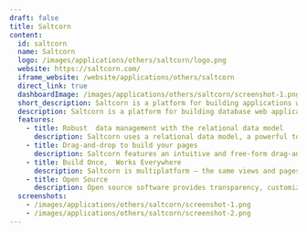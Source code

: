 ```yaml
---
draft: false
title: Saltcorn
content:
  id: saltcorn
  name: Saltcorn
  logo: /images/applications/others/saltcorn/logo.png
  website: https://saltcorn.com/
  iframe_website: /website/applications/others/saltcorn
  direct_link: true
  dashboardImage: /images/applications/others/saltcorn/screenshot-1.png
  short_description: Saltcorn is a platform for building applications without writing code.
  description: Saltcorn is a platform for building database web applications without writing a single line of code. Use the intuitive point-and-click, drag-and-drop user interface to build your whole application.
  features:
    - title: Robust  data management with the relational data model
      description: Saltcorn uses a relational data model, a powerful tool for organizing and managing databases. Its key strengths are its ability to represent complex relationships between different pieces of data using tables and foreign keys while ensuring a high degree of data integrity.
    - title: Drag-and-drop to build your pages
      description: Saltcorn features an intuitive and free-form drag-and-drop builder for your pages and data views. Get the layout you want by dropping elements to the canvas and customise the layout properties of each element.
    - title: Build Once,  Works Everywhere
      description: Saltcorn is multiplatform — the same views and pages can be shown on any device platform
    - title: Open Source
      description: Open source software provides transparency, customization and community-driven development.
  screenshots:
    - /images/applications/others/saltcorn/screenshot-1.png
    - /images/applications/others/saltcorn/screenshot-2.png
---
```

